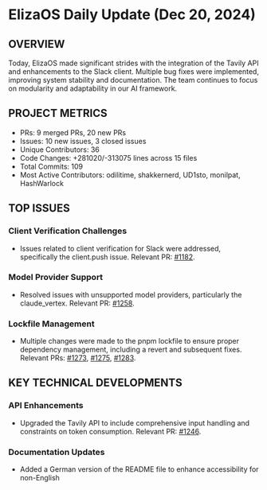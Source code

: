 # ElizaOS Daily Update (Dec 20, 2024)

## OVERVIEW 
Today, ElizaOS made significant strides with the integration of the Tavily API and enhancements to the Slack client. Multiple bug fixes were implemented, improving system stability and documentation. The team continues to focus on modularity and adaptability in our AI framework.

## PROJECT METRICS
- PRs: 9 merged PRs, 20 new PRs
- Issues: 10 new issues, 3 closed issues
- Unique Contributors: 36
- Code Changes: +281020/-313075 lines across 15 files
- Total Commits: 109
- Most Active Contributors: odilitime, shakkernerd, UD1sto, monilpat, HashWarlock

## TOP ISSUES
### Client Verification Challenges
- Issues related to client verification for Slack were addressed, specifically the client.push issue. Relevant PR: [#1182](https://github.com/elizaos/eliza/pull/1182).

### Model Provider Support
- Resolved issues with unsupported model providers, particularly the claude_vertex. Relevant PR: [#1258](https://github.com/elizaos/eliza/pull/1258).

### Lockfile Management
- Multiple changes were made to the pnpm lockfile to ensure proper dependency management, including a revert and subsequent fixes. Relevant PRs: [#1273](https://github.com/elizaos/eliza/pull/1273), [#1275](https://github.com/elizaos/eliza/pull/1275), [#1283](https://github.com/elizaos/eliza/pull/1283).

## KEY TECHNICAL DEVELOPMENTS
### API Enhancements
- Upgraded the Tavily API to include comprehensive input handling and constraints on token consumption. Relevant PR: [#1246](https://github.com/elizaos/eliza/pull/1246).

### Documentation Updates
- Added a German version of the README file to enhance accessibility for non-English